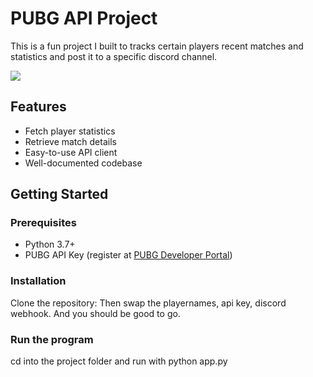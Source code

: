 # PUBG API Project
This is a fun project I built to tracks certain players recent matches and statistics and post it to a specific discord channel. 


![](example.jpg)


## Features

- Fetch player statistics
- Retrieve match details
- Easy-to-use API client
- Well-documented codebase

## Getting Started

### Prerequisites

- Python 3.7+
- PUBG API Key (register at [PUBG Developer Portal](https://developer.pubg.com/))

### Installation

Clone the repository:
Then swap the playernames, api key, discord webhook.
And you should be good to go.

### Run the program

cd into the project folder and run with python app.py
